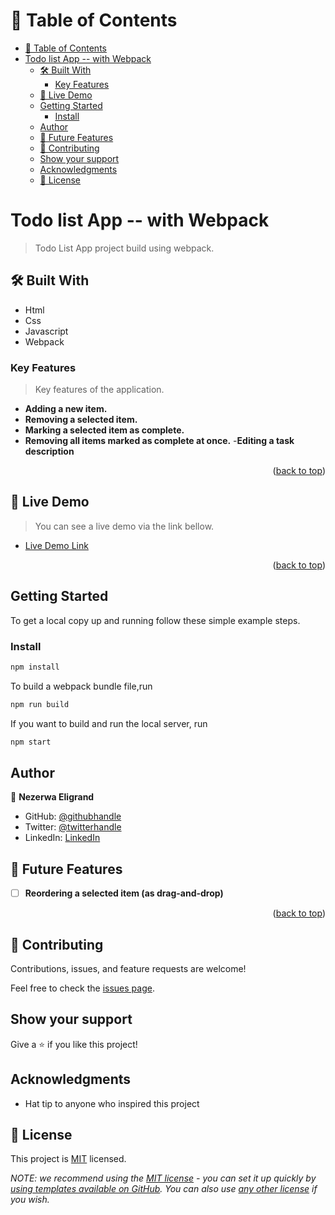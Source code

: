 <!-- <a name="readme-top"></a> -->

<!-- TABLE OF CONTENTS -->

# 📗 Table of Contents

- [📗 Table of Contents](#table-of-contents)
- [Todo list App -- with Webpack ](#todo-list-app--with-webpack)
  - [🛠 Built With ](#built-with)
    - [Key Features ](#key-features)
  - [🚀 Live Demo ](#live-demo)
  - [Getting Started ](#getting-started)
    - [Install ](#install)
  - [Author ](#author)
  - [🔭 Future Features ](#future-features)
  - [🤝 Contributing ](#contributing)
  - [Show your support ](#show-your-support)
  - [Acknowledgments ](#acknowledgments)
  - [📝 License ](#license)

<!-- PROJECT DESCRIPTION -->

# Todo list App -- with Webpack <a name="todo-list-app--with-webpack"></a>

> Todo List App project build using webpack.

## 🛠 Built With <a name="built-with"></a>

- Html
- Css
- Javascript
- Webpack

<!-- Features -->

### Key Features <a name="key-features"></a>

> Key features of the application.

- **Adding a new item.**
- **Removing a selected item.**
- **Marking a selected item as complete.**
- **Removing all items marked as complete at once.**
-**Editing a task description**

<p align="right">(<a href="#readme-top">back to top</a>)</p>

<!-- LIVE DEMO -->

## 🚀 Live Demo <a name="live-demo"></a>

> You can see a live demo via the link bellow.

- [Live Demo Link](https://Nezerwa.github.io/Todolist-app/dist)

<p align="right">(<a href="#readme-top">back to top</a>)</p>

<!-- GETTING STARTED -->

## Getting Started <a name="getting-started"></a>

To get a local copy up and running follow these simple example steps.

### Install <a name="install"></a>

```js
npm install
```

To build a webpack bundle file,run

```js
npm run build
```

If you want to build and run the local server, run

```js
npm start
```

## Author <a name="author"></a>

👤 **Nezerwa Eligrand**

- GitHub: [@githubhandle](https://github.com/Nezerwa)
- Twitter: [@twitterhandle](https://twitter.com/Nezerwa)
- LinkedIn: [LinkedIn](https://linkedin.com/in/eligrand-nezerwa)

<!-- FUTURE FEATURES -->

## 🔭 Future Features <a name="future-features"></a>

- [ ] **Reordering a selected item (as drag-and-drop)**

<p align="right">(<a href="#readme-top">back to top</a>)</p>

## 🤝 Contributing <a name="contributing"></a>

Contributions, issues, and feature requests are welcome!

Feel free to check the [issues page](../../issues/).

## Show your support <a name="support"></a>

Give a ⭐️ if you like this project!

## Acknowledgments <a name="acknowledgements"></a>

- Hat tip to anyone who inspired this project

## 📝 License <a name="license"></a>

This project is [MIT](./MIT.md) licensed.

_NOTE: we recommend using the [MIT license](https://choosealicense.com/licenses/mit/) - you can set it up quickly by [using templates available on GitHub](https://docs.github.com/en/communities/setting-up-your-project-for-healthy-contributions/adding-a-license-to-a-repository). You can also use [any other license](https://choosealicense.com/licenses/) if you wish._

<a name="readme-top"></a>